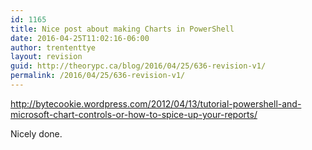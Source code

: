 ```yaml
---
id: 1165
title: Nice post about making Charts in PowerShell
date: 2016-04-25T11:02:16-06:00
author: trententtye
layout: revision
guid: http://theorypc.ca/blog/2016/04/25/636-revision-v1/
permalink: /2016/04/25/636-revision-v1/
---
```

<http://bytecookie.wordpress.com/2012/04/13/tutorial-powershell-and-microsoft-chart-controls-or-how-to-spice-up-your-reports/>

Nicely done.

<!-- AddThis Advanced Settings generic via filter on the_content -->

<!-- AddThis Share Buttons generic via filter on the_content -->